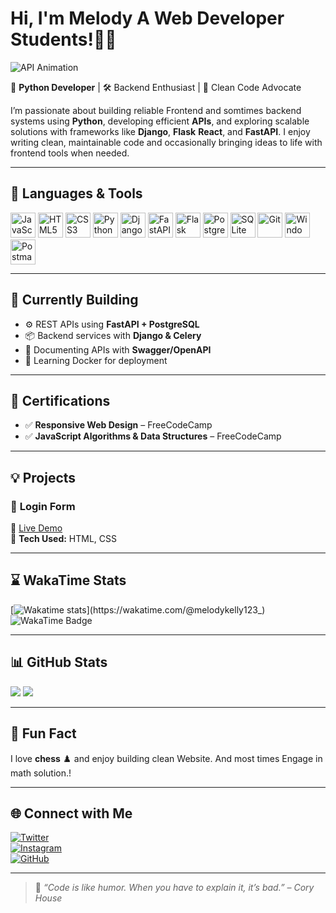 # Hi, I'm Melody A Web Developer Students!👋🐍  

![API Animation](https://github.com/TAJ2003/TAJ2003/blob/main/api.gif)

🚀 **Python Developer** | 🛠️ Backend Enthusiast | 🌟 Clean Code Advocate  

I’m passionate about building reliable Frontend and somtimes backend systems using **Python**, developing efficient **APIs**, and exploring scalable solutions with frameworks like **Django**, **Flask** **React**, and **FastAPI**. I enjoy writing clean, maintainable code and occasionally bringing ideas to life with frontend tools when needed.

---

## 🧰 Languages & Tools  
<p align="left">
  <img src="https://cdn.jsdelivr.net/gh/devicons/devicon/icons/javascript/javascript-original.svg" alt="JavaScript" width="40" height="40"/>
  <img src="https://cdn.jsdelivr.net/gh/devicons/devicon/icons/html5/html5-original.svg" alt="HTML5" width="40" height="40"/>
  <img src="https://cdn.jsdelivr.net/gh/devicons/devicon/icons/css3/css3-original.svg" alt="CSS3" width="40" height="40"/>
  <img src="https://cdn.jsdelivr.net/gh/devicons/devicon/icons/python/python-original.svg" alt="Python" width="40" height="40"/>
  <img src="https://cdn.jsdelivr.net/gh/devicons/devicon/icons/django/django-plain.svg" alt="Django" width="40" height="40"/>
  <img src="https://cdn.jsdelivr.net/gh/devicons/devicon/icons/fastapi/fastapi-original.svg" alt="FastAPI" width="40" height="40"/>
  <img src="https://cdn.jsdelivr.net/gh/devicons/devicon/icons/flask/flask-original.svg" alt="Flask" width="40" height="40"/>
  <img src="https://cdn.jsdelivr.net/gh/devicons/devicon/icons/postgresql/postgresql-original.svg" alt="PostgreSQL" width="40" height="40"/>
  <img src="https://cdn.jsdelivr.net/gh/devicons/devicon/icons/sqlite/sqlite-original.svg" alt="SQLite" width="40" height="40"/>
  <img src="https://cdn.jsdelivr.net/gh/devicons/devicon/icons/git/git-original.svg" alt="Git" width="40" height="40"/>
  <img src="https://cdn.jsdelivr.net/gh/devicons/devicon/icons/windows8/windows8-original.svg" alt="Windows" width="40" height="40"/>
  <img src="https://www.vectorlogo.zone/logos/getpostman/getpostman-icon.svg" alt="Postman" width="40" height="40"/>
</p>

---

## 🚧 Currently Building  
- ⚙️ REST APIs using **FastAPI + PostgreSQL**
- 📦 Backend services with **Django & Celery**
- 📘 Documenting APIs with **Swagger/OpenAPI**
- 🐳 Learning Docker for deployment

---

## 📜 Certifications  
- ✅ **Responsive Web Design** – FreeCodeCamp  
- ✅ **JavaScript Algorithms & Data Structures** – FreeCodeCamp  

---

## 💡 Projects  
### 🔐 **Login Form**  
🔗 [Live Demo](https://melodykellynwaogu.github.io/login-waddle)  
📌 **Tech Used:** HTML, CSS  



---

## ⌛ WakaTime Stats  
[![Wakatime stats](https://github-readme-stats.vercel.app/api/wakatime?username=melodykelly123_)](https://wakatime.com/@melodykelly123_)  
![WakaTime Badge](https://wakatime.com/badge/user/1ed5c3b1-015d-4589-8d35-3cd9b5db607a.svg)

---

## 📊 GitHub Stats  
<p align="left">
  <img src="https://github-readme-stats.vercel.app/api?username=melodykellynwaogu&show_icons=true&theme=radical" />
  <img src="https://github-readme-stats.vercel.app/api/top-langs/?username=melodykellynwaogu&layout=compact&theme=radical" />
</p>

---

## 🎯 Fun Fact  
I love **chess** ♟️ and enjoy building clean Website. And most times Engage in math solution.!


---

## 🌐 Connect with Me  
[![Twitter](https://img.shields.io/badge/Twitter-%231DA1F2.svg?style=for-the-badge&logo=Twitter&logoColor=white)](https://x.com/MelodyKellyN?t=GZdS81yYSapdjeSD8pB_0w&s=09)  
[![Instagram](https://img.shields.io/badge/Instagram-%23E4405F.svg?style=for-the-badge&logo=instagram&logoColor=white)](https://www.instagram.com/melodykellynwaogu_/profilecard/?igsh=aXNrN3B6Y3MxbWIz)  
[![GitHub](https://img.shields.io/badge/GitHub-%23181717.svg?style=for-the-badge&logo=github&logoColor=white)](https://github.com/melodykellynwaogu)  

---

> 💬 *“Code is like humor. When you have to explain it, it’s bad.” – Cory House*
